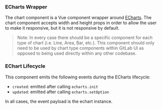 ### ECharts Wrapper

The chart component is a Vue component wrapper around [ECharts]. The chart component accepts width and height props in order to allow the user to make it responsive, but it is not responsive by default.

> Note: In every case there should be a specific component for each type of chart (i.e. Line, Area, Bar, etc.). This component should only need to be used by chart type components within GitLab UI as opposed to being used directly within any other codebase.

### EChart Lifecycle

This component emits the following events during the ECharts lifecycle:

- `created`: emitted after calling `echarts.init`
- `updated`: emitted after calling `echarts.setOption`

In all cases, the event payload is the echart instance.

[echarts]: https://echarts.apache.org 
